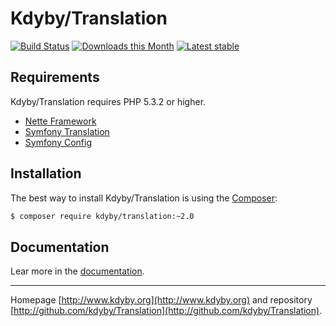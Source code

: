 Kdyby/Translation
======

[![Build Status](https://travis-ci.org/Kdyby/Translation.svg?branch=master)](https://travis-ci.org/Kdyby/Translation)
[![Downloads this Month](https://img.shields.io/packagist/dm/Kdyby/Translation.svg)](https://packagist.org/packages/Kdyby/Translation)
[![Latest stable](https://img.shields.io/packagist/v/kdyby/translation.svg)](https://packagist.org/packages/kdyby/translation)


Requirements
------------

Kdyby/Translation requires PHP 5.3.2 or higher.

- [Nette Framework](https://github.com/nette/nette)
- [Symfony Translation](https://github.com/symfony/translation)
- [Symfony Config](https://github.com/symfony/config)


Installation
------------

The best way to install Kdyby/Translation is using the [Composer](http://getcomposer.org/):

```sh
$ composer require kdyby/translation:~2.0
```


Documentation
------------

Lear more in the [documentation](https://github.com/Kdyby/Translation/blob/master/docs/en/index.md).


-----

Homepage [http://www.kdyby.org](http://www.kdyby.org) and repository [http://github.com/kdyby/Translation](http://github.com/kdyby/Translation).
